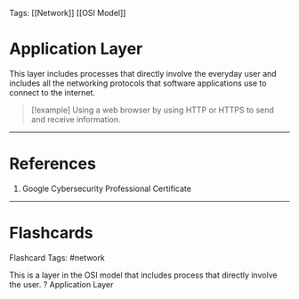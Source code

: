 Tags: [[Network]] [[OSI Model]]
# Application Layer

This layer includes processes that directly involve the everyday user and includes all the networking protocols that software applications use to connect to the internet.

> [!example] 
> Using a web browser by using HTTP or HTTPS to send and receive information.

---
# References

1. Google Cybersecurity Professional Certificate

---
# Flashcards

Flashcard Tags: #network 

This is a layer in the OSI model that includes process that directly involve the user.
?
Application Layer